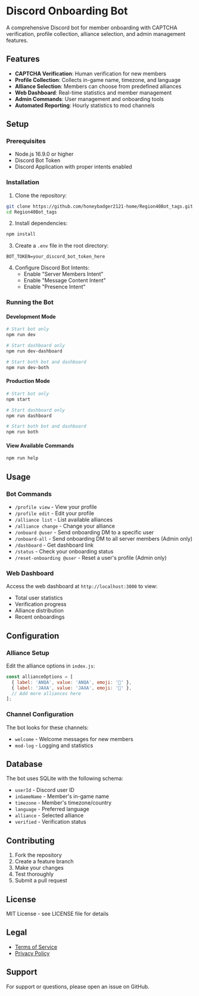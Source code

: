 # Discord Onboarding Bot

A comprehensive Discord bot for member onboarding with CAPTCHA verification, profile collection, alliance selection, and admin management features.

## Features

- **CAPTCHA Verification**: Human verification for new members
- **Profile Collection**: Collects in-game name, timezone, and language
- **Alliance Selection**: Members can choose from predefined alliances
- **Web Dashboard**: Real-time statistics and member management
- **Admin Commands**: User management and onboarding tools
- **Automated Reporting**: Hourly statistics to mod channels

## Setup

### Prerequisites

- Node.js 16.9.0 or higher
- Discord Bot Token
- Discord Application with proper intents enabled

### Installation

1. Clone the repository:
```bash
git clone https://github.com/honeybadger2121-home/Region40Bot_tags.git
cd Region40Bot_tags
```

2. Install dependencies:
```bash
npm install
```

3. Create a `.env` file in the root directory:
```env
BOT_TOKEN=your_discord_bot_token_here
```

4. Configure Discord Bot Intents:
   - Enable "Server Members Intent"
   - Enable "Message Content Intent"
   - Enable "Presence Intent"

### Running the Bot

#### Development Mode
```bash
# Start bot only
npm run dev

# Start dashboard only
npm run dev-dashboard

# Start both bot and dashboard
npm run dev-both
```

#### Production Mode
```bash
# Start bot only
npm start

# Start dashboard only
npm run dashboard

# Start both bot and dashboard
npm run both
```

#### View Available Commands
```bash
npm run help
```

## Usage

### Bot Commands

- `/profile view` - View your profile
- `/profile edit` - Edit your profile
- `/alliance list` - List available alliances
- `/alliance change` - Change your alliance
- `/onboard @user` - Send onboarding DM to a specific user
- `/onboard-all` - Send onboarding DM to all server members (Admin only)
- `/dashboard` - Get dashboard link
- `/status` - Check your onboarding status
- `/reset-onboarding @user` - Reset a user's profile (Admin only)

### Web Dashboard

Access the web dashboard at `http://localhost:3000` to view:
- Total user statistics
- Verification progress
- Alliance distribution
- Recent onboardings

## Configuration

### Alliance Setup

Edit the alliance options in `index.js`:
```javascript
const allianceOptions = [
  { label: 'ANQA', value: 'ANQA', emoji: '💛' },
  { label: 'JAXA', value: 'JAXA', emoji: '🤍' },
  // Add more alliances here
];
```

### Channel Configuration

The bot looks for these channels:
- `welcome` - Welcome messages for new members
- `mod-log` - Logging and statistics

## Database

The bot uses SQLite with the following schema:
- `userId` - Discord user ID
- `inGameName` - Member's in-game name
- `timezone` - Member's timezone/country
- `language` - Preferred language
- `alliance` - Selected alliance
- `verified` - Verification status

## Contributing

1. Fork the repository
2. Create a feature branch
3. Make your changes
4. Test thoroughly
5. Submit a pull request

## License

MIT License - see LICENSE file for details

## Legal

- [Terms of Service](TERMS_OF_SERVICE.md)
- [Privacy Policy](PRIVACY_POLICY.md)

## Support

For support or questions, please open an issue on GitHub.
